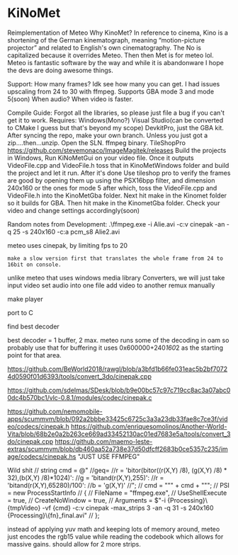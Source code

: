 # KiNoMet


Reimplementation of Meteo
Why KinoMet? 
In reference to cinema, Kino is a shortening of the German kinematograph, meaning “motion-picture projector” and related to English's own cinematography.
The No is capitalized because it overrides Meteo. Then then Met is for meteo lol. Meteo is fantastic software by the way and while it is abandonware I hope the devs are doing awesome things. 

Support: 
How many frames? Idk see how many you can get. I had issues upscaling from 24 to 30 with ffmpeg. 
Supports GBA mode 3 and mode 5(soon)
When audio? When video is faster.


Compile Guide:
Forgot all the libraries, so please just file a bug if you can't get it to work.
Requires:
Windows(Mono?)
Visual Studio(can be converted to CMake I guess but that's beyond my scope)
DevkitPro, just the GBA kit.
After syncing the repo, make your own branch. Unless you just got a zip....then...unzip.
Open the SLN. 
ffmpeg binary. 
TileShopPro https://github.com/stevemonaco/ImageMagitek/releases
Build the projects in Windows, Run KiNoMetGui on your video file.
Once it outputs VideoFile.cpp and VideoFile.h toss that in KinoMetWindows folder and build the project and let it run. After it's done 
Use tileshop pro to verify the frames are good by opening them up using the PSX16bpp filter, and dimension 240x160 or the ones for mode 5
after which, toss the VideoFile.cpp and VideoFile.h into the KinoMetGba folder. 
Next hit make in the Kinomet folder so it builds for GBA. Then hit make in the KinometGba folder. Check your video and change settings accordingly(soon)



Random notes from Development:
.\ffmpeg.exe -i Alie.avi -c:v cinepak -an -q 25 -s 240x160 -c:a pcm_s8 Alie2.avi

meteo uses cinepak, by limiting fps to 20


    make a slow version first that translates the whole frame from 24 to 16bit on console. 
unlike meteo that uses windows media library Converters, we will just take input video
set audio into one file
add video to another 
remux manually

make player

port to C

find best decoder 

best decoder = 1 buffer, 2 max.
meteo runs some of the decoding in oam so probably use that for buffering 
it uses 0x600000+240*160*2 as the starting point for that area.


https://github.com/BeWorld2018/rawgl/blob/a3bfd1b66fe031eac5b2bf70724d0590f01d6393/tools/convert_3do/cinepak.cpp

https://github.com/sdelmas/SDesk/blob/b9e00bc57c97c719cc8ac3a07abc00dc4b570bc1/vlc-0.8.1/modules/codec/cinepak.c

https://github.com/nemomobile-apps/scummvm/blob/092a2bbbe33425c6725c3a3a23db33fae8c7ce3f/video/codecs/cinepak.h
https://github.com/enriquesomolinos/Another-World-Vita/blob/68b2e0a2b263ce669ad33452130ac01ed7683e5a/tools/convert_3do/cinepak.cpp
https://github.com/maemo-leste-extras/scummvm/blob/db460aa52a738e37d50dfcff2683b0ce5357c235/image/codecs/cinepak.hs
"JUST USE FFMPEG" 


Wild shit
//            string cmd = @"
//geq=
//r = 'bitor(bitor((r(X,Y) /8), (g(X,Y) /8) * 32),(b(X,Y) /8)*1024)': 
//g = 'bitand(r(X,Y),255)':
//r = 'bitand(r(X,Y),65280)/100':
//b = 'g(X,Y)'
//";
//            cmd = "\"" + cmd + "\"";
//            PSI = new ProcessStartInfo
//            {
//                FileName = "ffmpeg.exe",
//                UseShellExecute = true,
//                CreateNoWindow = true,
//                Arguments = $"-i {Processing}\\{tmpVideo} -vf {cmd} -c:v cinepak -max_strips 3 -an -q 31 -s 240x160 {Processing}\\{fn}_final.avi"
//            };



instead of applying yuv math and keeping lots of memory around, meteo just encodes the rgb15 value while reading the codebook which allows for massive gains. should allow for 2 more strips.
